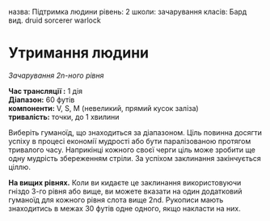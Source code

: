 назва: Підтримка людини рівень: 2 школи: зачарування класів: Бард вид. druid sorcerer warlock

# Утримання людини
_Зачарування 2n-ного рівня_


**Час трансляції :** 1 дія    
**Діапазон:** 60 футів    
**компоненти:** V, S, М (невеликий, прямий кусок заліза)    
**тривалість:** точки, до 1 хвилини

Виберіть гуманоїд, що знаходиться за діапазоном. Ціль повинна досягти успіху в процесі економії мудрості або бути паралізованою протягом тривалого часу. Наприкінці кожного своєї черги ціль може зробити ще одну мудрість збереженням стріли. За успіхом заклинання закінчується ціллю.

**На вищих рівнях.** Коли ви кидаєте це заклинання використовуючи гніздо 3-го рівня або вище, ви можете вказати на один додатковий гуманоїд для кожного рівня слота вище 2nd. Рукописи мають знаходитись в межах 30 футів одне одного, якщо накласти на них. 